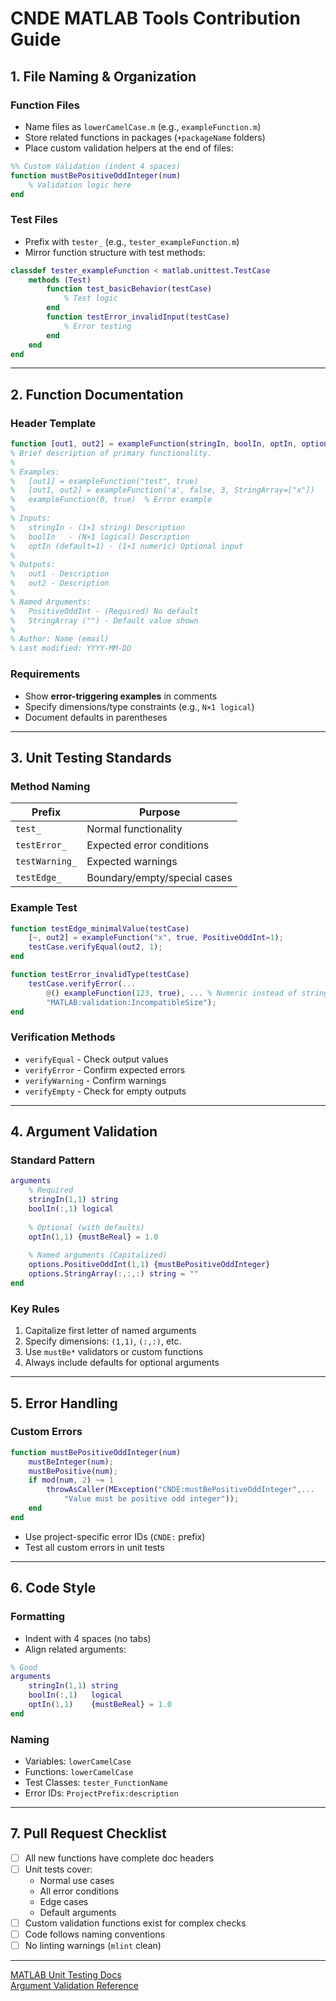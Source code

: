 # CNDE MATLAB Tools Contribution Guide

## 1. File Naming & Organization
### Function Files
- Name files as `lowerCamelCase.m` (e.g., `exampleFunction.m`)
- Store related functions in packages (`+packageName` folders)
- Place custom validation helpers at the end of files:
```matlab
%% Custom Validation (indent 4 spaces)
function mustBePositiveOddInteger(num)
    % Validation logic here
end
```

### Test Files
- Prefix with `tester_` (e.g., `tester_exampleFunction.m`)
- Mirror function structure with test methods:
```matlab
classdef tester_exampleFunction < matlab.unittest.TestCase
    methods (Test)
        function test_basicBehavior(testCase)
            % Test logic
        end
        function testError_invalidInput(testCase)
            % Error testing
        end
    end
end
```

---

## 2. Function Documentation
### Header Template
```matlab
function [out1, out2] = exampleFunction(stringIn, boolIn, optIn, options)
% Brief description of primary functionality.
%
% Examples:
%   [out1] = exampleFunction("test", true)
%   [out1, out2] = exampleFunction('a', false, 3, StringArray=["x"])
%   exampleFunction(0, true)  % Error example
%
% Inputs:
%   stringIn - (1×1 string) Description
%   boolIn   - (N×1 logical) Description
%   optIn (default=1) - (1×1 numeric) Optional input
%
% Outputs:
%   out1 - Description
%   out2 - Description
%
% Named Arguments:
%   PositiveOddInt - (Required) No default
%   StringArray ("") - Default value shown
%
% Author: Name (email)
% Last modified: YYYY-MM-DD
```

### Requirements
- Show **error-triggering examples** in comments
- Specify dimensions/type constraints (e.g., `N×1 logical`)
- Document defaults in parentheses

---

## 3. Unit Testing Standards
### Method Naming
| Prefix         | Purpose                          |
|----------------|----------------------------------|
| `test_`        | Normal functionality            |
| `testError_`   | Expected error conditions       | 
| `testWarning_` | Expected warnings               |
| `testEdge_`    | Boundary/empty/special cases    |

### Example Test
```matlab
function testEdge_minimalValue(testCase)
    [~, out2] = exampleFunction("x", true, PositiveOddInt=1);
    testCase.verifyEqual(out2, 1);
end

function testError_invalidType(testCase)
    testCase.verifyError(...
        @() exampleFunction(123, true), ... % Numeric instead of string
        "MATLAB:validation:IncompatibleSize");
end
```

### Verification Methods
- `verifyEqual` - Check output values
- `verifyError` - Confirm expected errors
- `verifyWarning` - Confirm warnings
- `verifyEmpty` - Check for empty outputs

---

## 4. Argument Validation
### Standard Pattern
```matlab
arguments
    % Required
    stringIn(1,1) string
    boolIn(:,1) logical
    
    % Optional (with defaults)
    optIn(1,1) {mustBeReal} = 1.0
    
    % Named arguments (Capitalized)
    options.PositiveOddInt(1,1) {mustBePositiveOddInteger}
    options.StringArray(:,:,:) string = ""
end
```

### Key Rules
1. Capitalize first letter of named arguments
2. Specify dimensions: `(1,1)`, `(:,:)`, etc.
3. Use `mustBe*` validators or custom functions
4. Always include defaults for optional arguments

---

## 5. Error Handling
### Custom Errors
```matlab
function mustBePositiveOddInteger(num)
    mustBeInteger(num);
    mustBePositive(num);
    if mod(num, 2) ~= 1
        throwAsCaller(MException("CNDE:mustBePositiveOddInteger",...
            "Value must be positive odd integer"));
    end
end
```
- Use project-specific error IDs (`CNDE:` prefix)
- Test all custom errors in unit tests

---

## 6. Code Style
### Formatting
- Indent with 4 spaces (no tabs)
- Align related arguments:
```matlab
% Good
arguments
    stringIn(1,1) string
    boolIn(:,1)   logical
    optIn(1,1)    {mustBeReal} = 1.0
end
```

### Naming
- Variables: `lowerCamelCase`
- Functions: `lowerCamelCase`
- Test Classes: `tester_FunctionName`
- Error IDs: `ProjectPrefix:description`

---

## 7. Pull Request Checklist
- [ ] All new functions have complete doc headers
- [ ] Unit tests cover:
  - Normal use cases
  - All error conditions
  - Edge cases
  - Default arguments
- [ ] Custom validation functions exist for complex checks
- [ ] Code follows naming conventions
- [ ] No linting warnings (`mlint` clean)

--- 

[MATLAB Unit Testing Docs](https://www.mathworks.com/help/matlab/matlab_prog/class-based-unit-tests.html)  
[Argument Validation Reference](https://www.mathworks.com/help/matlab/matlab_prog/function-argument-validation-1.html)
